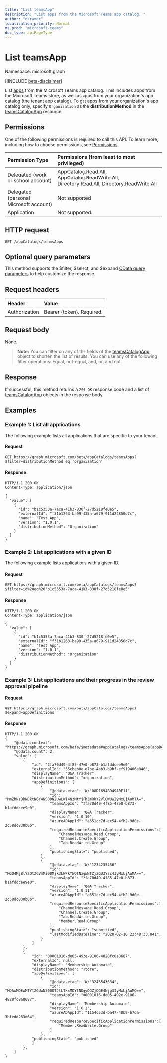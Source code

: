 ```yaml
---
title: "List teamsApp"
description: "List apps from the Microsoft Teams app catalog. "
author: "nkramer"
localization_priority: Normal
ms.prod: "microsoft-teams"
doc_type: apiPageType 
---
```


# List teamsApp

Namespace: microsoft.graph

[!INCLUDE [beta-disclaimer](../../includes/beta-disclaimer.md)]

List [apps](../resources/teamsapp.md) from the Microsoft Teams app catalog.
This includes apps from the Microsoft Teams store, as well as apps from your organization's app catalog (the tenant app catalog). To get apps from your organization's app catalog only, specify `Organization` as the **distributionMethod** in the [teamsCatalogApp](../resources/teamsapp.md) resource.

## Permissions

One of the following permissions is required to call this API. To learn more, including how to choose permissions, see [Permissions](/graph/permissions_reference).

| Permission Type                        | Permissions (from least to most privileged) |
|:---------------------------------------|:------------------------------------|
| Delegated (work or school account)     | AppCatalog.Read.All, AppCatalog.ReadWrite.All, Directory.Read.All, Directory.ReadWrite.All |
| Delegated (personal Microsoft account) | Not supported                       |
| Application                            | Not supported. |

## HTTP request

<!-- { "blockType": "ignored" } -->

```http
GET /appCatalogs/teamsApps
```

## Optional query parameters

This method supports the $filter, $select, and $expand [OData query parameters](/graph/query-parameters) to help customize the response.

## Request headers

| Header        | Value                     |
|:--------------|:--------------------------|
| Authorization | Bearer {token}. Required. |

## Request body

None.

> **Note:** You can filter on any of the fields of the [teamsCatalogApp](../resources/teamsapp.md) object to shorten the list of results. You can use any of the following filter operations: Equal, not-equal, and, or, and not.

## Response

If successful, this method returns a `200 OK` response code and a list of [teamsCatalogApp](../resources/teamsapp.md) objects in the response body.

## Examples

### Example 1: List all applications

The following example lists all applications that are specific to your tenant.

#### Request

<!-- {
  "blockType": "request",
  "name": "list_teamsapp"
}-->

```http
GET https://graph.microsoft.com/beta/appCatalogs/teamsApps?$filter=distributionMethod eq 'organization'
```

<!-- markdownlint-disable MD024 -->

#### Response

<!-- {
  "blockType": "response",
  "name": "list_teamsapp",
  "truncated": true
} -->

```http
HTTP/1.1 200 OK
Content-Type: application/json

{
  "value": [
    {
      "id": "b1c5353a-7aca-41b3-830f-27d5218fe0e5",
      "externalId": "f31b1263-ba99-435a-a679-911d24850d7c",
      "name": "Test App",
      "version": "1.0.1",
      "distributionMethod": "Organization"
    }
  ]
}
```

### Example 2: List applications with a given ID

The following example lists applications with a given ID.

#### Request

<!-- {
  "blockType": "request",
  "name": "list_teamsapp"
}-->

```http
GET https://graph.microsoft.com/beta/appCatalogs/teamsApps?$filter=id%20eq%20'b1c5353a-7aca-41b3-830f-27d5218fe0e5'
```

#### Response

<!-- {
  "blockType": "response",
  "name": "list_teamsapp",
  "truncated": true
} -->

```http
HTTP/1.1 200 OK
Content-Type: application/json

{
  "value": [
    {
      "id": "b1c5353a-7aca-41b3-830f-27d5218fe0e5",
      "externalId": "f31b1263-ba99-435a-a679-911d24850d7c",
      "name": "Test App",
      "version": "1.0.1",
      "distributionMethod": "Organization"
    }
  ]
}
```

### Example 3: List applications and their progress in the review approval pipeline

#### Request

<!-- {
  "blockType": "request",
  "name": "list_teamsapp"
}-->

```http
GET https://graph.microsoft.com/beta/appCatalogs/teamsApps?$expand=appDefinitions
```

#### Response

<!-- {
  "blockType": "response",
  "name": "list_teamsapp",
  "truncated": true,
  "@odata.type": "microsoft.graph.accessPackage"
} -->

```http
HTTP/1.1 200 OK
{
    "@odata.context": "https://graph.microsoft.com/beta/$metadata#appCatalogs/teamsApps(appDefinitions())",
    "@odata.count": 2,
    "value": [
        {
            "id": "2fa70d49-4f85-47e0-b873-b1afddcee9e0",
            "externalId": "55cbeb0e-e7be-4ab3-b9bf-ef919406a846",
            "displayName": "Q&A Tracker",
            "distributionMethod": "organization",
            "appDefinitions": [
                {
                    "@odata.etag": "W/"08D1694BD49A0F11",
                    "id": "MmZhNzBkNDktNGY4NS00N2UwLWI4NzMtYjFhZmRkY2VlOWUwIyMxLjAuMTA=",
                    "teamsAppId": "2fa70d49-4f85-47e0-b873-b1afddcee9e0",
                    "displayName": "Q&A Tracker",
                    "version": "1.0.10",
                    "azureADAppId": "a651cc7d-ec54-4fb2-9d0e-2c58dc830b0b",
                    "requiredResourceSpecificApplicationPermissions":[
                        "ChannelMessage.Read.Group",
                        "Channel.Create.Group",
                        "Tab.ReadWrite.Group"
                    ],
                    "publishingState": "published",
                },
                {
                    "@odata.etag": "W/"1234235436"
                    "id": "MGQ4MjBlY2QtZGVmMi00Mjk3LWFkYWQtNzgwNTZjZGU3Yzc4IyMxLjAuMA==",
                    "teamsAppId": "2fa70d49-4f85-47e0-b873-b1afddcee9e0",
                    "displayName": "Q&A Tracker",
                    "version": "1.0.11",
                    "azureADAppId": "a651cc7d-ec54-4fb2-9d0e-2c58dc830b0b",
                    "requiredResourceSpecificApplicationPermissions":[
                        "ChannelMessage.Read.Group",
                        "Channel.Create.Group",
                        "Tab.ReadWrite.Group",
                        "Member.Read.Group"
                    ],
                    "publishingState": "submitted",
                    "lastModifiedDateTime": "2020-02-10 22:48:33.841",
                }
            ]
        },
        {
            "id": "00001016-de05-492e-9106-4828fc8a8687",
            "externalId": null,
            "displayName": "Membership Automate",
            "distributionMethod": "store",
            "appDefinitions": [
                {
                    "@odata.etag": "W/"3243543634",
                    "id": "MDAwMDEwMTYtZGUwNS00OTJlLTkxMDYtNDgyOGZjOGE4Njg3IyMxLjAuMQ==",
                    "teamsAppId": "00001016-de05-492e-9106-4828fc8a8687",
                    "displayName": "Membership Automate",
                    "version": "1.0.1",
                    "azureADAppId": "1154c53d-ba47-48b9-b7da-3bfedd263d64",
                    "requiredResourceSpecificApplicationPermissions":[
                        "Member.ReadWrite.Group"
                    ]
                },
            "publishingState": "published"
            ]
        },
    ]
}
```
